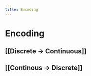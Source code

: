 ```yaml
---
title: Encoding
---
```


# Encoding

## [[Discrete -> Continuous]]

## [[Continous -> Discrete]]








